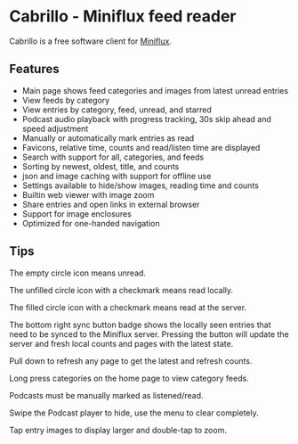 # Cabrillo - Miniflux feed reader

Cabrillo is a free software client for [Miniflux](https://miniflux.app/). 

## Features

* Main page shows feed categories and images from latest unread entries
* View feeds by category
* View entries by category, feed, unread, and starred
* Podcast audio playback with progress tracking, 30s skip ahead and speed adjustment
* Manually or automatically mark entries as read
* Favicons, relative time, counts and read/listen time are displayed
* Search with support for all, categories, and feeds
* Sorting by newest, oldest, title, and counts
* json and image caching with support for offline use
* Settings available to hide/show images, reading time and counts
* Builtin web viewer with image zoom
* Share entries and open links in external browser
* Support for image enclosures
* Optimized for one-handed navigation

## Tips

The empty circle icon means unread.

The unfilled circle icon with a checkmark means read locally.

The filled circle icon with a checkmark means read at the server.

The bottom right sync button badge shows the locally seen entries that need to be synced 
to the Miniflux server. Pressing the button will update the server and fresh local counts
and pages with the latest state.

Pull down to refresh any page to get the latest and refresh counts.

Long press categories on the home page to view category feeds.

Podcasts must be manually marked as listened/read.

Swipe the Podcast player to hide, use the menu to clear completely.

Tap entry images to display larger and double-tap to zoom.

